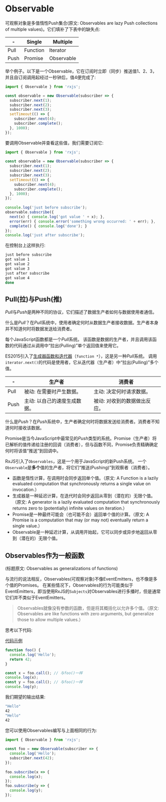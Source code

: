 # Observable

可观察对象是多值惰性Push集合(原文: Observables are lazy Push collections of multiple values)。它们填补了下表中的缺失点:

|-|Single|Multiple|
|-|-|-|
|Pull|Function|Iterator|
|Push|Promise|Observable|

举个例子。以下是一个Observable，它在订阅时立即（同步）推送值1、2、3，并且自订阅调用起经过一秒钟后，值4便完成了:

```ts
import { Observable } from 'rxjs';

const observable = new Observable(subscriber => {
  subscriber.next(1);
  subscriber.next(2);
  subscriber.next(3);
  setTimeout(() => {
    subscriber.next(4);
    subscriber.complete();
  }, 1000);
});
```

要调用Observable并查看这些值，我们需要订阅它:

```ts
import { Observable } from 'rxjs';
 
const observable = new Observable(subscriber => {
  subscriber.next(1);
  subscriber.next(2);
  subscriber.next(3);
  setTimeout(() => {
    subscriber.next(4);
    subscriber.complete();
  }, 1000);
});
 
console.log('just before subscribe');
observable.subscribe({
  next(x) { console.log('got value ' + x); },
  error(err) { console.error('something wrong occurred: ' + err); },
  complete() { console.log('done'); }
});
console.log('just after subscribe');
```

在控制台上这样执行:

```bash
just before subscribe
got value 1
got value 2
got value 3
just after subscribe
got value 4
done
```

## Pull(拉)与Push(推)

*Pull*与*Push*是两种不同的协议，它们描述了数据生产者如何与数据使用者通信。

什么是*Pull*？在*Pull*系统中，使用者确定何时从数据生产者接收数据。生产者本身并不知道何时将数据发送给消费者。

每个JavaScript函数都是一个*Pull*系统。 该函数是数据的生产者，并且调用该函数的代码通过从调用中“拉出(Pulling)”单个返回值来使用它。

ES2015引入了[生成器函数和迭代器](#)（`function *`），这是另一种*Pull*系统。 调用`iterator.next()`的代码是使用者，它从迭代器（生产者）中“拉出(Pulling)”多个值。

|-|生产者|消费者|
|-|-|-|
|Pull|被动: 在需要时产生数据。|主动: 决定何时请求数据。|
|Push|主动: 以自己的速度生成数据。|被动: 对收到的数据做出反应。|

什么是*Push*？在*Push*系统中，生产者确定何时将数据发送给消费者。消费者不知道何时接收该数据。

Promise是当今JavaScript中最常见的*Push*类型的系统。Promise（生产者）将已解析的值传递给注册的回调（消费者），但与函数不同，Promise负责精确确定何时将该值“推送”到回调中。

RxJS引入了`Observables`，这是一个用于JavaScript的新Push系统。 一个`Observable`是**多个**值的生产者，将它们“推送(Pushing)”到观察者（消费者）。

- 函数是惰性计算，在调用时会同步返回单个值。（原文: A Function is a lazily evaluated computation that synchronously returns a single value on invocation.）
- 生成器是一种延迟计算，在迭代时会同步返回从零到（潜在的）无限个值。（原文: A generator is a lazily evaluated computation that synchronously returns zero to (potentially) infinite values on iteration.）
- Promise是一种最终可能会（也可能不会）返回单个值的计算。（原文: A Promise is a computation that may (or may not) eventually return a single value.）
- Observable是一种延迟计算，从调用开始起，它可以同步或异步地返回从零到（潜在的）无限个值。

## Observables作为一般函数

(标题原文: Observables as generalizations of functions)

与流行的说法相反，Observables(可观察对象)不像EventEmitters，也不像是多个值的Promises。 在某些情况下，Observables的行为可能类似于EventEmitters，即当使用RxJS的`Subjects`对Observables进行多播时，但是通常它们并不类似于EventEmitters。

> Observables就像没有参数的函数，但是将其概括化以允许多个值。（原文: Observables are like functions with zero arguments, but generalize those to allow multiple values.）

思考以下代码:

[代码示例](../../../demos/overview/observable/demo2/index.ts)
```ts
function foo() {
  console.log('Hello');
  return 42;
}

const x = foo.call(); // 与foo()一样
console.log(x);
const y = foo.call(); // 与foo()一样
console.log(y);
```

我们期望的输出结果:

```bash
"Hello"
42
"Hello"
42
```

您可以使用Observables编写与上面相同的行为:

```ts
import { Observable } from 'rxjs';
 
const foo = new Observable(subscriber => {
  console.log('Hello');
  subscriber.next(42);
});
 
foo.subscribe(x => {
  console.log(x);
});
foo.subscribe(y => {
  console.log(y);
});
```